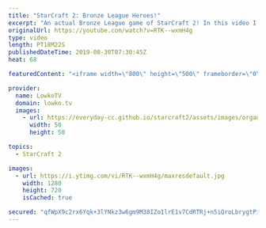 ```yaml
---
title: "StarCraft 2: Bronze League Heroes!"
excerpt: "An actual Bronze League game of StarCraft 2! In this video I commentate a game between RewaS and Papak. It's time for Bronze League Heroes.  Get exclusive content & support my work: http://www.patreon.com/lowkotv  If you have an awesome replay of StarCraft 2 that you think is worth casting, you can send"
originalUrl: https://youtube.com/watch?v=RTK--wxmH4g
type: video
length: PT18M22S
publishedDateTime: 2019-08-30T07:30:45Z
heat: 68

featuredContent: "<iframe width=\"800\" height=\"500\" frameborder=\"0\" src=\"https://www.youtube.com/embed/RTK--wxmH4g\" allow=\"accelerometer; autoplay; encrypted-media; gyroscope; picture-in-picture\" allowfullscreen></iframe>"

provider:
  name: LowkoTV
  domain: lowko.tv
  images:
    - url: https://everyday-cc.github.io/starcraft2/assets/images/organizations/lowko.tv-50x50.jpg
      width: 50
      height: 50

topics:
  - StarCraft 2

images:
  - url: https://i.ytimg.com/vi/RTK--wxmH4g/maxresdefault.jpg
    width: 1280
    height: 720
    isCached: true

secured: "qfWpX9c2rx6Yqk+3lYNkz3w6gm9M38IZo1lrE1v7CdRTRj+n5iQroLbrygtPiyhWafFQ/B3JO8PDW2DT0Lfx/oYmpaOkzUGusAxhKuLLU57BfRoyRbYJg8tuvqxOxxY5exsVL2A94mnRicJtgrTWkW7UtenzeMnU3kOG7wSFu5Mq9YxAN/o2v/yOcQnyjJXxytMKfiT0qkaWJiZoDLlReQDify+6OHyS0bvIFLnrkKWNf62QacDFYsYReDlW/L4R8zu+89ajKzUnuudtG3oYyToGw6xQqJbXtwv1f/w6bp51hotxbWqqn2ED9nr1bim1gUdiR/2sBh2+es8cra7b4fVZKiR8IBsWRBxZfLZrV1RYJvS03MarQXphMoy0Ya4TvInB1UsNZX2Cpqozh+UxTZwyShvcgDj9YgDMUA/+iaqqz3TQziQNS0zcidSo4ZkS;WK8LKF2X1FNcccDim0ZS1Q=="
---
```


